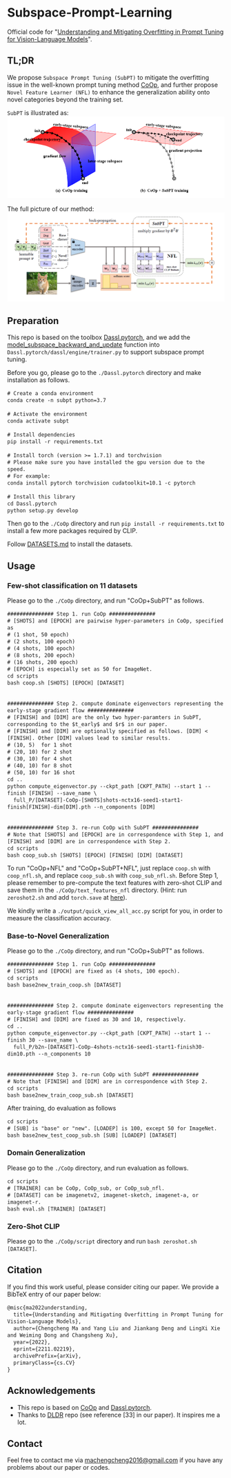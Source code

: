 # Subspace-Prompt-Learning
Official code for "[Understanding and Mitigating Overfitting in Prompt Tuning for Vision-Language Models](https://arxiv.org/abs/2211.02219)".

## TL;DR
We propose `Subspace Prompt Tuning (SubPT)` to mitigate the overfitting issue in the well-known prompt tuning method [CoOp](https://github.com/KaiyangZhou/CoOp), and further propose `Novel Feature Learner (NFL)` to enhance the generalization ability onto novel categories beyond the training set.

`SubPT` is illustrated as:
![SubPT](https://github.com/machengcheng2016/Subspace-Prompt-Learning/blob/main/teaser.png)

The full picture of our method:
![Overview](https://github.com/machengcheng2016/Subspace-Prompt-Learning/blob/main/overview.png)

## Preparation
This repo is based on the toolbox [Dassl.pytorch](https://github.com/KaiyangZhou/Dassl.pytorch), and we add the [model_subspace_backward_and_update](https://github.com/machengcheng2016/Subspace-Prompt-Learning/blob/main/Dassl.pytorch/dassl/engine/trainer.py#L311) function into `Dassl.pytorch/dassl/engine/trainer.py` to support subspace prompt tuning. 

Before you go, please go to the `./Dassl.pytorch` directory and make installation as follows.
```
# Create a conda environment
conda create -n subpt python=3.7

# Activate the environment
conda activate subpt

# Install dependencies
pip install -r requirements.txt

# Install torch (version >= 1.7.1) and torchvision
# Please make sure you have installed the gpu version due to the speed.
# For example:
conda install pytorch torchvision cudatoolkit=10.1 -c pytorch

# Install this library
cd Dassl.pytorch
python setup.py develop
```
Then go to the `./CoOp` directory and run `pip install -r requirements.txt` to install a few more packages required by CLIP.

Follow [DATASETS.md](https://github.com/machengcheng2016/Subspace-Prompt-Learning/blob/main/CoOp/DATASETS.md) to install the datasets.

## Usage
### Few-shot classification on 11 datasets
Please go to the `./CoOp` directory, and run "CoOp+SubPT" as follows.
```
############### Step 1. run CoOp ###############
# [SHOTS] and [EPOCH] are pairwise hyper-parameters in CoOp, specified as 
# (1 shot, 50 epoch)
# (2 shots, 100 epoch)
# (4 shots, 100 epoch) 
# (8 shots, 200 epoch) 
# (16 shots, 200 epoch)
# [EPOCH] is especially set as 50 for ImageNet.
cd scripts
bash coop.sh [SHOTS] [EPOCH] [DATASET]


############### Step 2. compute dominate eigenvectors representing the early-stage gradient flow ###############
# [FINISH] and [DIM] are the only two hyper-paramters in SubPT, corresponding to the $t_early$ and $r$ in our paper.
# [FINISH] and [DIM] are optionally specified as follows. [DIM] < [FINISH]. Other [DIM] values lead to similar results.
# (10, 5)  for 1 shot
# (20, 10) for 2 shot
# (30, 10) for 4 shot
# (40, 10) for 8 shot 
# (50, 10) for 16 shot
cd ..
python compute_eigenvector.py --ckpt_path [CKPT_PATH] --start 1 --finish [FINISH] --save_name \
  full_P/[DATASET]-CoOp-[SHOTS]shots-nctx16-seed1-start1-finish[FINISH]-dim[DIM].pth --n_components [DIM]


############### Step 3. re-run CoOp with SubPT ###############
# Note that [SHOTS] and [EPOCH] are in correspondence with Step 1, and [FINISH] and [DIM] are in correspondence with Step 2.
cd scripts
bash coop_sub.sh [SHOTS] [EPOCH] [FINISH] [DIM] [DATASET]
```
To run "CoOp+NFL" and "CoOp+SubPT+NFL", just replace `coop.sh` with `coop_nfl.sh`, and replace `coop_sub.sh` with `coop_sub_nfl.sh`. 
Before Step 1, please remember to pre-compute the text features with zero-shot CLIP and save them in the `./CoOp/text_features_nfl` directory. (Hint: run `zeroshot2.sh` and add `torch.save` at [here](https://github.com/machengcheng2016/Subspace-Prompt-Learning/blob/main/CoOp/trainers/zsclip.py#L97)).

We kindly write a `./output/quick_view_all_acc.py` script for you, in order to measure the classification accuracy.





### Base-to-Novel Generalization
Please go to the `./CoOp` directory, and run "CoOp+SubPT" as follows.
```
############### Step 1. run CoOp ###############
# [SHOTS] and [EPOCH] are fixed as (4 shots, 100 epoch).
cd scripts
bash base2new_train_coop.sh [DATASET]


############### Step 2. compute dominate eigenvectors representing the early-stage gradient flow ###############
# [FINISH] and [DIM] are fixed as 30 and 10, respectively.
cd ..
python compute_eigenvector.py --ckpt_path [CKPT_PATH] --start 1 --finish 30 --save_name \
  full_P/b2n-[DATASET]-CoOp-4shots-nctx16-seed1-start1-finish30-dim10.pth --n_components 10


############### Step 3. re-run CoOp with SubPT ###############
# Note that [FINISH] and [DIM] are in correspondence with Step 2.
cd scripts
bash base2new_train_coop_sub.sh [DATASET]
```
After training, do evaluation as follows
```
cd scripts
# [SUB] is "base" or "new". [LOADEP] is 100, except 50 for ImageNet.
bash base2new_test_coop_sub.sh [SUB] [LOADEP] [DATASET]
```



### Domain Generalization
Please go to the `./CoOp` directory, and run evaluation as follows.
```
cd scripts
# [TRAINER] can be CoOp, CoOp_sub, or CoOp_sub_nfl.
# [DATASET] can be imagenetv2, imagenet-sketch, imagenet-a, or imagenet-r.
bash eval.sh [TRAINER] [DATASET]
```

### Zero-Shot CLIP
Please go to the `./CoOp/script` directory and run `bash zeroshot.sh [DATASET]`.



## Citation
If you find this work useful, please consider citing our paper. We provide a BibTeX entry of our paper below:
```
@misc{ma2022understanding,
  title={Understanding and Mitigating Overfitting in Prompt Tuning for Vision-Language Models}, 
  author={Chengcheng Ma and Yang Liu and Jiankang Deng and LingXi Xie and Weiming Dong and Changsheng Xu},
  year={2022},
  eprint={2211.02219},
  archivePrefix={arXiv},
  primaryClass={cs.CV}
}
```

## Acknowledgements
* This repo is based on [CoOp](https://github.com/KaiyangZhou/CoOp) and [Dassl.pytorch](https://github.com/KaiyangZhou/Dassl.pytorch).
* Thanks to [DLDR](https://github.com/nblt/DLDR) repo (see reference [33] in our paper). It inspires me a lot.



## Contact
Feel free to contact me via machengcheng2016@gmail.com if you have any problems about our paper or codes.
